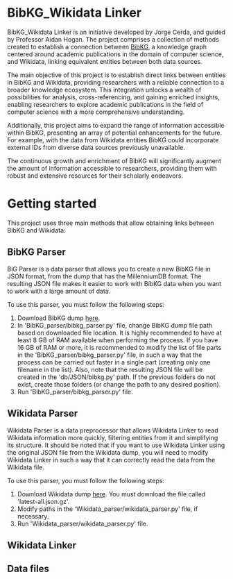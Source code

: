 # BibKG_Wikidata Linker

BibKG_Wikidata Linker is an initiative developed by Jorge Cerda, and guided by Professor Aidan Hogan. 
The project comprises a collection of methods created to establish a connection between [BibKG](https://bibkg.imfd.cl/), a knowledge graph centered around academic publications in the domain of computer science, and Wikidata, linking equivalent entities between both data sources.

The main objective of this project is to establish direct links between entities in BibKG and Wikidata, providing researchers with a reliable connection to a broader knowledge ecosystem. This integration unlocks a wealth of possibilities for analysis, cross-referencing, and gaining enriched insights, enabling researchers to explore academic publications in the field of computer science with a more comprehensive understanding.

Additionally, this project aims to expand the range of information accessible within BibKG, presenting an array of potential enhancements for the future. For example, with the data from Wikidata entities BibKG could incorporate external IDs from diverse data sources previously unavailable. 

The continuous growth and enrichment of BibKG will significantly augment the amount of information accessible to researchers, providing them with robust and extensive resources for their scholarly endeavors.

# Getting started

This project uses three main methods that allow obtaining links between BibKG and Wikidata:

## BibKG Parser

BiG Parser is a data parser that allows you to create a new BibKG file in JSON format, from the dump that has the MillenniumDB format. The resulting JSON file makes it easier to work with BibKG data when you want to work with a large amount of data.

To use this parser, you must follow the following steps:

1. Download BibKG dump [here](https://henryrosales.com/media/datasets/dblp_arnetminer_aligment.milldb.zip).
2. In 'BibKG_parser/bibkg_parser.py' file, change BibKG dump file path based on downloaded file location. It is highly recommended to have at least 8 GB of RAM available when performing the process. If you have 16 GB of RAM or more, it is recommended to modify the list of file parts in the 'BibKG_parser/bibkg_parser.py' file, in such a way that the process can be carried out faster in a single part (creating only one filename in the list). Also, note that the resulting JSON file will be created in the 'db/JSON/bibkg.py' path. If the previous folders do not exist, create those folders (or change the path to any desired position).
3. Run 'BibKG_parser/bibkg_parser.py' file. 

## Wikidata Parser

Wikidata Parser is a data preprocessor that allows Wikidata Linker to read Wikidata information more quickly, filtering entities from it and simplifying its structure. It should be noted that if you want to use Wikidata Linker using the original JSON file from the Wikidata dump, you will need to modify Wikidata Linker in such a way that it can correctly read the data from the Wikidata file.

To use this parser, you must follow the following steps:

1. Download Wikidata dump [here](https://dumps.wikimedia.org/wikidatawiki/entities/). You must download the file called 'latest-all.json.gz'.
2. Modify paths in the 'Wikidata_parser/wikidata_parser.py' file, if necessary.
3. Run 'Wikidata_parser/wikidata_parser.py' file.

## Wikidata Linker



## Data files


